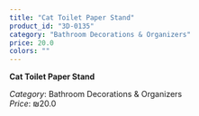 ```yaml
---
title: "Cat Toilet Paper Stand"
product_id: "3D-0135"
category: "Bathroom Decorations & Organizers"
price: 20.0
colors: ""
---
```


**Cat Toilet Paper Stand**

*Category*: Bathroom Decorations & Organizers  
*Price*: ₪20.0

